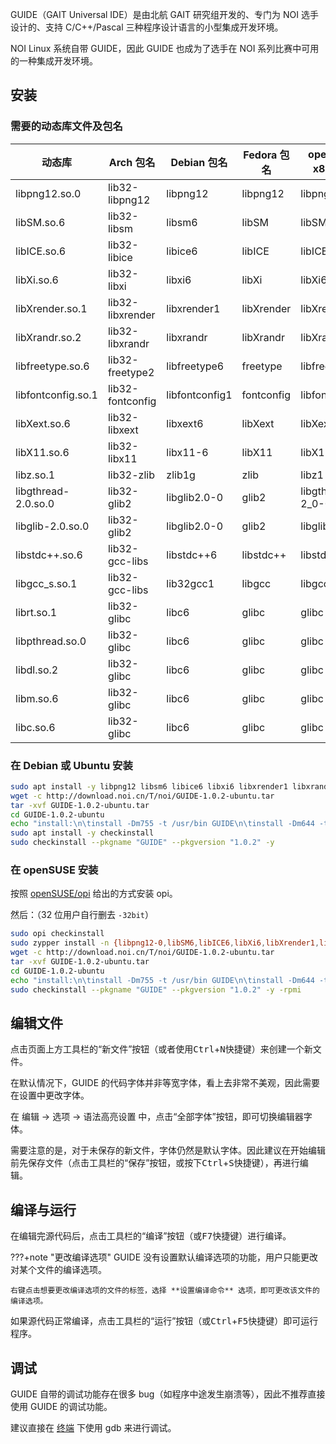GUIDE（GAIT Universal IDE）是由北航 GAIT 研究组开发的、专门为 NOI 选手设计的、支持 C/C++/Pascal 三种程序设计语言的小型集成开发环境。

NOI Linux 系统自带 GUIDE，因此 GUIDE 也成为了选手在 NOI 系列比赛中可用的一种集成开发环境。

## 安装

### 需要的动态库文件及包名

|动态库|Arch 包名|Debian 包名|Fedora 包名|openSUSE x86 包名| openSUSE x86_64 包名|
|-----|--------|-----------|----------|----------------|--------------------|
|libpng12.so.0|lib32-libpng12|libpng12|libpng12|libpng12-0|libpng12-0-32bit|
|libSM.so.6|lib32-libsm|libsm6|libSM|libSM6|libSM6-32bit|
|libICE.so.6|lib32-libice|libice6|libICE|libICE6|libICE6-32bit|
|libXi.so.6|lib32-libxi|libxi6|libXi|libXi6|libXi6-32bit|
|libXrender.so.1|lib32-libxrender|libxrender1|libXrender|libXrender1|libXrender1-32bit|
|libXrandr.so.2|lib32-libxrandr|libxrandr|libXrandr|libXrandr2|libXrandr2-32bit|
|libfreetype.so.6|lib32-freetype2|libfreetype6|freetype|libfreetype6|libfreetype6-32bit
|libfontconfig.so.1|lib32-fontconfig|libfontconfig1|fontconfig|libfontconfig1|libfontconfig1-32bit|
|libXext.so.6|lib32-libxext|libxext6|libXext|libXext6|libXext6-32bit|
|libX11.so.6|lib32-libx11|libx11-6|libX11|libX11-6|libX11-6-32bit|
|libz.so.1|lib32-zlib|zlib1g|zlib|libz1|libz1-32bit|
|libgthread-2.0.so.0|lib32-glib2|libglib2.0-0|glib2|libgthread-2_0-0|libgthread-2_0-0-32bit
|libglib-2.0.so.0|lib32-glib2|libglib2.0-0|glib2|libglib2_0-0|libglib2_0-0-32bit|
|libstdc++.so.6|lib32-gcc-libs|libstdc++6|libstdc++|libstdc++6|libstdc++6-32bit|
|libgcc_s.so.1|lib32-gcc-libs|lib32gcc1|libgcc|libgcc_s1|libgcc_s1|
|librt.so.1|lib32-glibc|libc6|glibc|glibc|glibc-32bit|
|libpthread.so.0|lib32-glibc|libc6|glibc|glibc|glibc-32bit|
|libdl.so.2|lib32-glibc|libc6|glibc|glibc|glibc-32bit|
|libm.so.6|lib32-glibc|libc6|glibc|glibc|glibc-32bit|
|libc.so.6|lib32-glibc|libc6|glibc|glibc|glibc-32bit|

### 在 Debian 或 Ubuntu 安装

```bash
sudo apt install -y libpng12 libsm6 libice6 libxi6 libxrender1 libxrandr libfreetype6 libfontconfig1 libxext6 libx11-6 zlib1g libglib2.0-0 libglib2.0-0 libstdc++6 lib32gcc1 libc6
wget -c http://download.noi.cn/T/noi/GUIDE-1.0.2-ubuntu.tar
tar -xvf GUIDE-1.0.2-ubuntu.tar
cd GUIDE-1.0.2-ubuntu
echo "install:\n\tinstall -Dm755 -t /usr/bin GUIDE\n\tinstall -Dm644 -t /usr/share/ lang_en.qm\n\tmkdir -p /usr/share/apis/ && cp -r apis/* /usr/share/apis/\n\tmkdir -p /usr/share/doc/GUIDE/ && mkdir -p /usr/share/doc/GUIDE/html/ && cp -r doc/*  /usr/share/doc/GUIDE/html/" > Makefile
sudo apt install -y checkinstall
sudo checkinstall --pkgname "GUIDE" --pkgversion "1.0.2" -y
```

### 在 openSUSE 安装

按照 [openSUSE/opi](https://github.com/openSUSE/opi#install) 给出的方式安装 opi。

然后：（32 位用户自行删去 `-32bit`）
```bash
sudo opi checkinstall
sudo zypper install -n {libpng12-0,libSM6,libICE6,libXi6,libXrender1,libXrandr2,libfreetype6,libfontconfig1,libXext6,libX11-6,libz1,libgthread-2_0-0,libglib2_0-0,libstdc++6,libgcc_s1,glibc}-32bit
wget -c http://download.noi.cn/T/noi/GUIDE-1.0.2-ubuntu.tar
tar -xvf GUIDE-1.0.2-ubuntu.tar
cd GUIDE-1.0.2-ubuntu
echo "install:\n\tinstall -Dm755 -t /usr/bin GUIDE\n\tinstall -Dm644 -t /usr/share/ lang_en.qm\n\tmkdir -p /usr/share/apis/ && cp -r apis/* /usr/share/apis/\n\tmkdir -p /usr/share/doc/GUIDE/ && mkdir -p /usr/share/doc/GUIDE/html/ && cp -r doc/*  /usr/share/doc/GUIDE/html/" > Makefile
sudo checkinstall --pkgname "GUIDE" --pkgversion "1.0.2" -y -rpmi
```

## 编辑文件

点击页面上方工具栏的“新文件”按钮（或者使用<kbd>Ctrl</kbd>+<kbd>N</kbd>快捷键）来创建一个新文件。

在默认情况下，GUIDE 的代码字体并非等宽字体，看上去非常不美观，因此需要在设置中更改字体。

在 编辑 -> 选项 -> 语法高亮设置 中，点击“全部字体”按钮，即可切换编辑器字体。

需要注意的是，对于未保存的新文件，字体仍然是默认字体。因此建议在开始编辑前先保存文件（点击工具栏的“保存”按钮，或按下<kbd>Ctrl</kbd>+<kbd>S</kbd>快捷键），再进行编辑。

## 编译与运行

在编辑完源代码后，点击工具栏的“编译”按钮（或<kbd>F7</kbd>快捷键）进行编译。

???+note "更改编译选项"
    GUIDE 没有设置默认编译选项的功能，用户只能更改对某个文件的编译选项。
    
    右键点击想要更改编译选项的文件的标签，选择 **设置编译命令** 选项，即可更改该文件的编译选项。

如果源代码正常编译，点击工具栏的“运行”按钮（或<kbd>Ctrl</kbd>+<kbd>F5</kbd>快捷键）即可运行程序。

## 调试

GUIDE 自带的调试功能存在很多 bug（如程序中途发生崩溃等），因此不推荐直接使用 GUIDE 的调试功能。

建议直接在 [终端](../cmd.md) 下使用 gdb 来进行调试。
